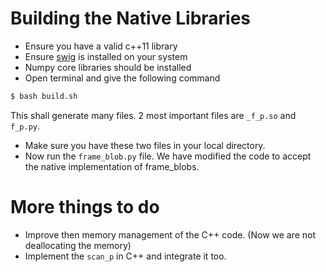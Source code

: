 # Building the Native Libraries

- Ensure you have a valid c++11 library
- Ensure [swig](http://www.swig.org/download.html) is installed on your system
- Numpy core libraries should be installed
- Open terminal and give the following command

```sh
$ bash build.sh
```

This shall generate many files. 2 most important files are `_f_p.so` and `f_p.py`.

- Make sure you have these two files in your local directory.
- Now run the `frame_blob.py` file. We have modified the code to accept the native implementation of frame_blobs.


# More things to do

- Improve then memory management of the C++ code. (Now we are not deallocating the memory)
- Implement the `scan_p` in C++ and integrate it too.
